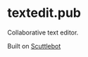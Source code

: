 # textedit.pub

Collaborative text editor.

Built on [Scuttlebot](https://github.com/ssbc/scuttlebot)

